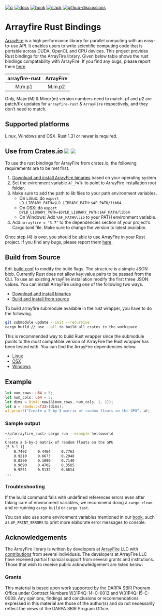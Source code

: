 [![ci][19]][16] [![docs][18]][3] [![book][22]][21] [![slack][17]][4] [![github-discussions][20]][5]

# Arrayfire Rust Bindings

[ArrayFire][1] is a high performance library for parallel computing with an easy-to-use API. It
enables users to write scientific computing code that is portable across CUDA, OpenCL and CPU
devices. This project provides Rust bindings for the ArrayFire library. Given below table shows
the rust bindings compatability with ArrayFire.  If you find any bugs, please report them [here][2].

| arrayfire-rust | ArrayFire |
|:--------------:|:---------:|
|         M.m.p1 |    M.m.p2 |

Only, Major(M) & Minor(m) version numbers need to match. *p1* and *p2* are patch/fix updates for
`arrayfire-rust` & `ArrayFire` respectively, and they don't need to match.

## Supported platforms

Linux, Windows and OSX. Rust 1.31 or newer is required.

## Use from Crates.io [![][6]][7] [![][8]][9]

To use the rust bindings for ArrayFire from crates.io, the following requirements are to be met first.

1. [Download and install ArrayFire binaries][10] based on your operating system.
2. Set the evironment variable `AF_PATH` to point to ArrayFire installation root folder.
3. Make sure to add the path to lib files to your path environment variables.
    - On Linux: do `export LD_LIBRARY_PATH=$LD_LIBRARY_PATH:$AF_PATH/lib64`
    - On OSX: do `export DYLD_LIBRARY_PATH=$DYLD_LIBRARY_PATH:$AF_PATH/lib64`
    - On Windows: Add `%AF_PATH%\lib` to your PATH environment variable.
4. Add `arrayfire = "3.7"` to the dependencies section of your project's Cargo.toml file. Make sure
   to change the version to latest available.

Once step (4) is over, you should be able to use ArrayFire in your Rust project. If you find any
bugs, please report them [here][2].

## Build from Source

Edit [build.conf](build.conf) to modify the build flags. The structure is a simple JSON blob.
Currently Rust does not allow key:value pairs to be passed from the CLI. To use an existing
ArrayFire installation modify the first three JSON values. You can install ArrayFire using
one of the following two ways.

- [Download and install binaries][10]
- [Build and install from source][1]

To build arrayfire submodule available in the rust wrapper, you have to do the following.

```bash
git submodule update --init --recursive
cargo build // use --all to build all crates in the workspace
```
This is recommended way to build Rust wrapper since the submodule points to the most compatible
version of ArrayFire the Rust wrapper has been tested with. You can find the ArrayFire dependencies below.

- [Linux][11]
- [OSX][12]
- [Windows][13]

## Example

```rust
let num_rows: u64 = 5;
let num_cols: u64 = 3;
let dims = Dim4::new(&[num_rows, num_cols, 1, 1]);
let a = randu::<f32>(dims);
af_print!("Create a 5-by-3 matrix of random floats on the GPU", a);
```

### Sample output

```bash
~/p/arrayfire_rust> cargo run --example helloworld
...
Create a 5-by-3 matrix of random floats on the GPU
[5 3 1 1]
    0.7402     0.4464     0.7762
    0.9210     0.6673     0.2948
    0.0390     0.1099     0.7140
    0.9690     0.4702     0.3585
    0.9251     0.5132     0.6814
...
```

### Troubleshooting

If the build command fails with undefined references errors even after taking care of environment
variables, we recommend doing a `cargo clean` and re-running `cargo build` or `cargo test`.

You can also use some environment variables mentioned in our [book][23], such as `AF_PRINT_ERRORS`
to print more elaborate error messages to console.

## Acknowledgements

The ArrayFire library is written by developers at [ArrayFire][14] LLC with [contributions][15]
from several individuals. The developers at ArrayFire LLC have received partial financial support
from several grants and institutions. Those that wish to receive public acknowledgement are listed
below:

### Grants

This material is based upon work supported by the DARPA SBIR Program Office under Contract Numbers
W31P4Q-14-C-0012 and W31P4Q-15-C-0008. Any opinions, findings and conclusions or recommendations
expressed in this material are those of the author(s) and do not necessarily reflect the views of
the DARPA SBIR Program Office.

[1]: https://github.com/arrayfire/arrayfire
[2]: https://github.com/arrayfire/arrayfire-rust/issues
[3]: http://arrayfire.github.io/arrayfire-rust/arrayfire/index.html
[4]: https://join.slack.com/t/arrayfire-org/shared_invite/MjI4MjIzMDMzMTczLTE1MDI5ODg4NzYtN2QwNGE3ODA5OQ
[5]: https://github.com/arrayfire/arrayfire-rust/discussions
[6]: http://meritbadge.herokuapp.com/arrayfire
[7]: https://crates.io/crates/arrayfire
[8]: https://docs.rs/arrayfire/badge.svg
[9]: https://docs.rs/arrayfire
[10]: https://arrayfire.com/download
[11]: https://github.com/arrayfire/arrayfire/wiki/Build-Instructions-for-Linux
[12]: https://github.com/arrayfire/arrayfire/wiki/Build-Instructions-for-OSX
[13]: https://github.com/arrayfire/arrayfire/wiki/Build-Instructions-for-Windows
[14]: https://arrayfire.com/
[15]: https://github.com/arrayfire/arrayfire_rust/graphs/contributors
[16]: https://github.com/arrayfire/arrayfire-rust/actions?workflow=CI
[17]: https://img.shields.io/badge/arrayfire-community-e69138?logo=slack
[18]: https://img.shields.io/badge/arrayfire-Docs-blue?logo=readthedocs
[19]: https://github.com/arrayfire/arrayfire-rust/workflows/ci/badge.svg?event=push
[20]: https://img.shields.io/badge/GitHub-Discussions-orange
[21]: http://arrayfire.org/arrayfire-rust/book/index.html
[22]: https://img.shields.io/badge/arrayfire-mdbook-073763?logo=readthedocs
[23]: http://arrayfire.org/arrayfire-rust/book/configuring_arrayfire_environment.html
